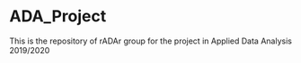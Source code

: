 # ADA_Project
This is the repository of rADAr group for the project in Applied Data Analysis 2019/2020
